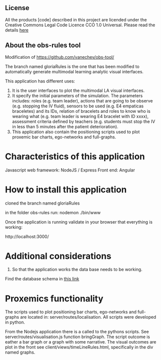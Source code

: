 ## License

All the products [code] described in this project are licended under the Creative Commons Legal Code Licence CCO 1.0 Universal. Please read the details [here](https://github.com/Teamwork-Analytics/yarn-sense/blob/main/LICENSE)

## About the obs-rules tool

Modification of https://github.com/vanechev/obs-tool/

The branch named gloriaRules is the one that has been modified to automatically generate multimodal learning analytic visual interfaces.

This application has different uses:
1. It is the user interfaces to plot the multimodal LA visual interfaces. 
2. It specify the initial parameters of the simulation. The parameters includes: roles (e.g. team leader), actions that are going to be observe (e.g. stopping the IV fluid), sensors to be used (e.g. E4 empaticas braceletes) and its IDs, relation of bracelets and roles to know who is wearing what (e.g. team leader is wearing E4 bracelet with ID xxxx), assessment criteria defined by teachers (e.g. students must stop the IV in less than 5 minutes after the patient deterioration).
3. This application also contain the positioning scripts used to plot proxemic bar charts, ego-networks and full-graphs.

# Characteristics of this application

Javascript web framework: NodeJS / Express 
Front end: Angular 

# How to install this application

cloned the branch named gloriaRules

in the folder obs-rules run: nodemon ./bin/www

Once the application is running validate in your browser that everything is working:

http://localhost:3000/

# Additional considerations

1. So that the application works the data base needs to be working.

Find the database schema in [this link](https://github.com/Teamwork-Analytics/obs-rules/blob/gloriaRules/SchemaOnly.sql)


# Proxemics functionality

The scripts used to plot positioning bar charts, ego-networks and full-graphs are located in: server/routes/localisation. All scripts were developed in python. 

From the Nodejs application there is a called to the pythons scripts. See server/routes/visualisation.js function bringGraph. The script outcome is eather a bar graph or a graph with some narrative. The visual outcomes are plot in the front see client/views/timeLineRules.html, specifically in the div named graphs.





